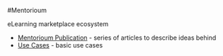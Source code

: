 #Mentorioum

eLearning marketplace ecosystem

* [Mentorioum Publication](https://medium.com/mentorioum) - series of articles to describe ideas behind
* [Use Cases](./use-cases.md) - basic use cases

